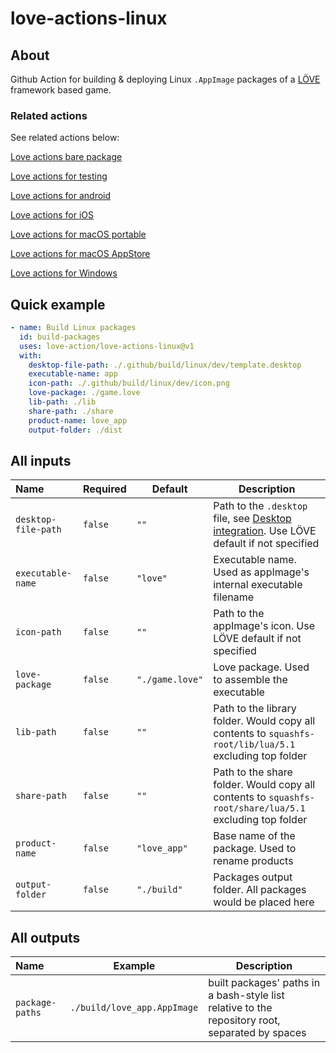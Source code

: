# love-actions-linux

## About

Github Action for building & deploying Linux `.AppImage` packages of a [LÖVE](https://love2d.org/) framework based game.

### Related actions

See related actions below:

[Love actions bare package](https://github.com/marketplace/actions/love-actions-bare-package)

[Love actions for testing](https://github.com/marketplace/actions/love-actions-for-testing)

[Love actions for android](https://github.com/marketplace/actions/love-actions-for-android)

[Love actions for iOS](https://github.com/marketplace/actions/love-actions-for-ios)

[Love actions for macOS portable](https://github.com/marketplace/actions/love-actions-for-macos-portable)

[Love actions for macOS AppStore](https://github.com/marketplace/actions/love-actions-for-macos-appstore)

[Love actions for Windows](https://github.com/marketplace/actions/love-actions-for-windows)

## Quick example

```yaml
- name: Build Linux packages
  id: build-packages
  uses: love-action/love-actions-linux@v1
  with:
    desktop-file-path: ./.github/build/linux/dev/template.desktop
    executable-name: app
    icon-path: ./.github/build/linux/dev/icon.png
    love-package: ./game.love
    lib-path: ./lib
    share-path: ./share
    product-name: love_app
    output-folder: ./dist
```

## All inputs

| Name                  | Required  | Default           | Description                                                                                                                                             |
| :-------------------- | --------- | ----------------- | ------------------------------------------------------------------------------------------------------------------------------------------------------- |
| `desktop-file-path` | `false` | `""`            | Path to the `.desktop` file, see [Desktop integration](https://docs.appimage.org/reference/desktop-integration.html). Use LÖVE default if not specified |
| `executable-name`   | `false` | `"love"`        | Executable name. Used as appImage's internal executable filename                                                                                        |
| `icon-path`         | `false` | `""`            | Path to the appImage's icon. Use LÖVE default if not specified                                                                                         |
| `love-package`      | `false` | `"./game.love"` | Love package. Used to assemble the executable                                                                                                           |
| `lib-path`          | `false` | `""`            | Path to the library folder. Would copy all contents to `squashfs-root/lib/lua/5.1` excluding top folder                                                 |
| `share-path`        | `false` | `""`            | Path to the share folder. Would copy all contents to `squashfs-root/share/lua/5.1` excluding top folder                                   |
| `product-name`      | `false` | `"love_app"`    | Base name of the package. Used to rename products                                                                                                       |
| `output-folder`     | `false` | `"./build"`     | Packages output folder. All packages would be placed here                                                                                               |

## All outputs

| Name              | Example                       | Description                                                                                     |
| :---------------- | ----------------------------- | ----------------------------------------------------------------------------------------------- |
| `package-paths` | `./build/love_app.AppImage` | built packages' paths in a bash-style list relative to the repository root, separated by spaces |
